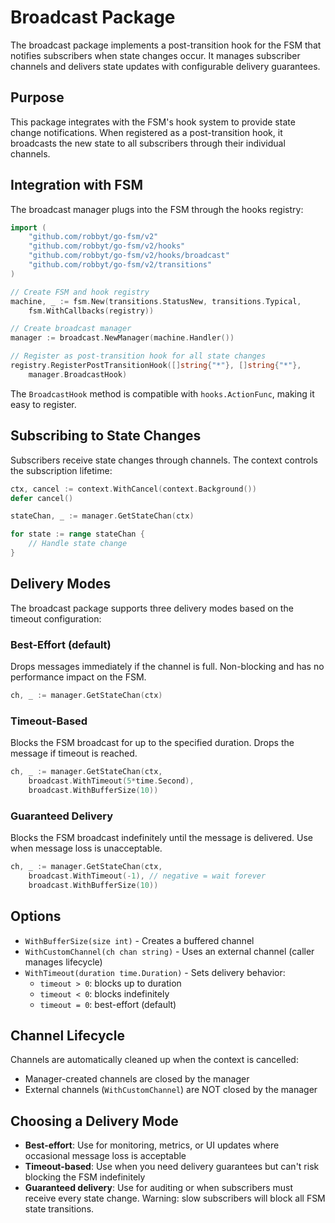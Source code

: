 # Broadcast Package

The broadcast package implements a post-transition hook for the FSM that notifies subscribers when state changes occur. It manages subscriber channels and delivers state updates with configurable delivery guarantees.

## Purpose

This package integrates with the FSM's hook system to provide state change notifications. When registered as a post-transition hook, it broadcasts the new state to all subscribers through their individual channels.

## Integration with FSM

The broadcast manager plugs into the FSM through the hooks registry:

```go
import (
	"github.com/robbyt/go-fsm/v2"
	"github.com/robbyt/go-fsm/v2/hooks"
	"github.com/robbyt/go-fsm/v2/hooks/broadcast"
	"github.com/robbyt/go-fsm/v2/transitions"
)

// Create FSM and hook registry
machine, _ := fsm.New(transitions.StatusNew, transitions.Typical,
	fsm.WithCallbacks(registry))

// Create broadcast manager
manager := broadcast.NewManager(machine.Handler())

// Register as post-transition hook for all state changes
registry.RegisterPostTransitionHook([]string{"*"}, []string{"*"},
	manager.BroadcastHook)
```

The `BroadcastHook` method is compatible with `hooks.ActionFunc`, making it easy to register.

## Subscribing to State Changes

Subscribers receive state changes through channels. The context controls the subscription lifetime:

```go
ctx, cancel := context.WithCancel(context.Background())
defer cancel()

stateChan, _ := manager.GetStateChan(ctx)

for state := range stateChan {
	// Handle state change
}
```

## Delivery Modes

The broadcast package supports three delivery modes based on the timeout configuration:

### Best-Effort (default)
Drops messages immediately if the channel is full. Non-blocking and has no performance impact on the FSM.

```go
ch, _ := manager.GetStateChan(ctx)
```

### Timeout-Based
Blocks the FSM broadcast for up to the specified duration. Drops the message if timeout is reached.

```go
ch, _ := manager.GetStateChan(ctx,
	broadcast.WithTimeout(5*time.Second),
	broadcast.WithBufferSize(10))
```

### Guaranteed Delivery
Blocks the FSM broadcast indefinitely until the message is delivered. Use when message loss is unacceptable.

```go
ch, _ := manager.GetStateChan(ctx,
	broadcast.WithTimeout(-1), // negative = wait forever
	broadcast.WithBufferSize(10))
```

## Options

- `WithBufferSize(size int)` - Creates a buffered channel
- `WithCustomChannel(ch chan string)` - Uses an external channel (caller manages lifecycle)
- `WithTimeout(duration time.Duration)` - Sets delivery behavior:
  - `timeout > 0`: blocks up to duration
  - `timeout < 0`: blocks indefinitely
  - `timeout = 0`: best-effort (default)

## Channel Lifecycle

Channels are automatically cleaned up when the context is cancelled:
- Manager-created channels are closed by the manager
- External channels (`WithCustomChannel`) are NOT closed by the manager

## Choosing a Delivery Mode

- **Best-effort**: Use for monitoring, metrics, or UI updates where occasional message loss is acceptable
- **Timeout-based**: Use when you need delivery guarantees but can't risk blocking the FSM indefinitely
- **Guaranteed delivery**: Use for auditing or when subscribers must receive every state change. Warning: slow subscribers will block all FSM state transitions.
